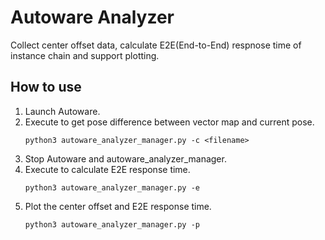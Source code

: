 # Autoware Analyzer
Collect center offset data, calculate E2E(End-to-End) respnose time of instance chain and support plotting.

## How to use
1. Launch Autoware.
2. Execute to get pose difference between vector map and current pose.
    ```
    python3 autoware_analyzer_manager.py -c <filename>
    ```
3. Stop Autoware and autoware_analyzer_manager.
4. Execute to calculate E2E response time.
    ```
    python3 autoware_analyzer_manager.py -e
    ```
5. Plot the center offset and E2E response time.
    ```
    python3 autoware_analyzer_manager.py -p
    ```
